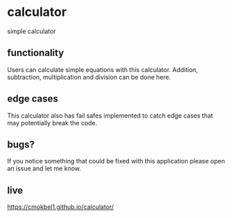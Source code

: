 # calculator
simple calculator

## functionality
Users can calculate simple equations with this calculator. Addition, subtraction, multiplication and division can be done here.

## edge cases
This calculator also has fail safes implemented to catch edge cases that may potentially break the code. 

## bugs?
If you notice something that could be fixed with this application please open an issue and let me know.

## live 
https://cmokbel1.github.io/calculator/
